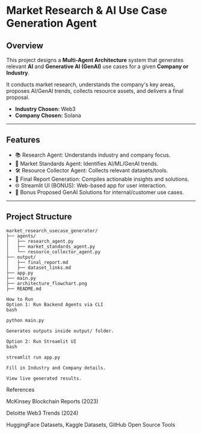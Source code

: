 # Market Research & AI Use Case Generation Agent

## Overview

This project designs a **Multi-Agent Architecture** system that generates relevant **AI** and **Generative AI (GenAI)** use cases for a given **Company or Industry**.

It conducts market research, understands the company's key areas, proposes AI/GenAI trends, collects resource assets, and delivers a final proposal.

- **Industry Chosen:** Web3
- **Company Chosen:** Solana

---

## Features

- 📚 Research Agent: Understands industry and company focus.
- 🔎 Market Standards Agent: Identifies AI/ML/GenAI trends.
- 🛠 Resource Collector Agent: Collects relevant datasets/tools.
- 📄 Final Report Generation: Compiles actionable insights and solutions.
- 🌐 Streamlit UI (BONUS): Web-based app for user interaction.
- 🎯 Bonus Proposed GenAI Solutions for internal/customer use cases.

---

## Project Structure

```plaintext
market_research_usecase_generator/
├── agents/
│   ├── research_agent.py
│   ├── market_standards_agent.py
│   └── resource_collector_agent.py
├── output/
│   ├── final_report.md
│   ├── dataset_links.md
├── app.py
├── main.py
├── architecture_flowchart.png
├── README.md

How to Run
Option 1: Run Backend Agents via CLI
bash

python main.py

Generates outputs inside output/ folder.

Option 2: Run Streamlit UI
bash

streamlit run app.py

Fill in Industry and Company details.

View live generated results.

```

References

McKinsey Blockchain Reports (2023)

Deloitte Web3 Trends (2024)

HuggingFace Datasets, Kaggle Datasets, GitHub Open Source Tools
